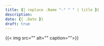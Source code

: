 ```yaml
---
title: {{ replace .Name "-" " " | title }}
description: 
date: {{ .Date }}
draft: true
---
```


{{< img src="" alt="" caption="">}}
